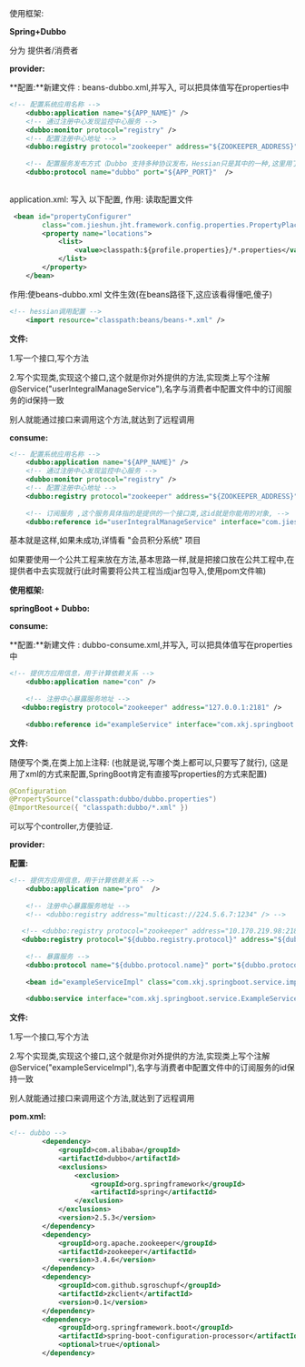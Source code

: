 使用框架:

**Spring+Dubbo**  

分为 提供者/消费者

**provider:**

**配置:**新建文件 : beans-dubbo.xml,并写入, 可以把具体值写在properties中

```xml
<!-- 配置系统应用名称 -->
    <dubbo:application name="${APP_NAME}" />
    <!-- 通过注册中心发现监控中心服务 -->
    <dubbo:monitor protocol="registry" />
    <!-- 配置注册中心地址 -->
    <dubbo:registry protocol="zookeeper" address="${ZOOKEEPER_ADDRESS}" />
    
    <!-- 配置服务发布方式（Dubbo 支持多种协议发布，Hessian只是其中的一种,这里用了原生方式） -->
    <dubbo:protocol name="dubbo" port="${APP_PORT}"  />
  
```



application.xml:  写入 以下配置,  作用: 读取配置文件

```xml
 <bean id="propertyConfigurer"
        class="com.jieshun.jht.framework.config.properties.PropertyPlaceholderConfigurer">
        <property name="locations">
            <list>
                <value>classpath:${profile.properties}/*.properties</value>
            </list>
        </property>
    </bean>
```



作用:使beans-dubbo.xml 文件生效(在beans路径下,这应该看得懂吧,傻子)

```xml
<!-- hessian调用配置 -->
    <import resource="classpath:beans/beans-*.xml" />
```



**文件:**

1.写一个接口,写个方法

2.写个实现类,实现这个接口,这个就是你对外提供的方法,实现类上写个注解 @Service("userIntegralManageService"),名字与消费者中配置文件中的订阅服务的id保持一致

别人就能通过接口来调用这个方法,就达到了远程调用

 

 

**consume:**

```xml
<!-- 配置系统应用名称 -->
    <dubbo:application name="${APP_NAME}" />
    <!-- 通过注册中心发现监控中心服务 -->
    <dubbo:monitor protocol="registry" />
    <!-- 配置注册中心地址 -->
    <dubbo:registry protocol="zookeeper" address="${ZOOKEEPER_ADDRESS}" />
    
    <!-- 订阅服务 ,这个服务具体指的是提供的一个接口类,这id就是你能用的对象, -->
    <dubbo:reference id="userIntegralManageService" interface="com.jieshun.jht.account.service.IUserIntegralManageService" />
```



 

基本就是这样,如果未成功,详情看 "会员积分系统" 项目

 

如果要使用一个公共工程来放在方法,基本思路一样,就是把接口放在公共工程中,在提供者中去实现就行(此时需要将公共工程当成jar包导入,使用pom文件嘛)

**使用框架:**

**springBoot + Dubbo:**

**consume:**

**配置:**新建文件 : dubbo-consume.xml,并写入, 可以把具体值写在properties中

```xml
<!-- 提供方应用信息，用于计算依赖关系 -->
    <dubbo:application name="con" />
 
    <!-- 注册中心暴露服务地址 -->
   <dubbo:registry protocol="zookeeper" address="127.0.0.1:2181" />
    
    <dubbo:reference id="exampleService" interface="com.xkj.springboot.service.ExampleService" />
```



 

**文件:**

随便写个类,在类上加上注释: (也就是说,写哪个类上都可以,只要写了就行), (这是用了xml的方式来配置,SpringBoot肯定有直接写properties的方式来配置)

```java
@Configuration
@PropertySource("classpath:dubbo/dubbo.properties")
@ImportResource({ "classpath:dubbo/*.xml" })
```



可以写个controller,方便验证.

 

**provider:**

**配置:**

```xml
<!-- 提供方应用信息，用于计算依赖关系 -->
    <dubbo:application name="pro"  />
 
    <!-- 注册中心暴露服务地址 -->
    <!-- <dubbo:registry address="multicast://224.5.6.7:1234" /> -->
    
   <!-- <dubbo:registry protocol="zookeeper" address="10.170.219.98:2181,10.173.55.173:2181" /> -->
   <dubbo:registry protocol="${dubbo.registry.protocol}" address="${dubbo.registry.address}" />
 
    <!-- 暴露服务 -->
    <dubbo:protocol name="${dubbo.protocol.name}" port="${dubbo.protocol.port}" />
    
    <bean id="exampleServiceImpl" class="com.xkj.springboot.service.impl.ExampleServiceImpl"></bean>
 
    <dubbo:service interface="com.xkj.springboot.service.ExampleService" ref="exampleServiceImpl" retries="0" timeout="6000" />
```



 **文件:**

1.写一个接口,写个方法

2.写个实现类,实现这个接口,这个就是你对外提供的方法,实现类上写个注解 @Service("exampleServiceImpl"),名字与消费者中配置文件中的订阅服务的id保持一致

别人就能通过接口来调用这个方法,就达到了远程调用

  

**pom.xml:**

```xml
<!-- dubbo -->
        <dependency>
            <groupId>com.alibaba</groupId>
            <artifactId>dubbo</artifactId>
            <exclusions>
                <exclusion>
                    <groupId>org.springframework</groupId>
                    <artifactId>spring</artifactId>
                </exclusion>
            </exclusions>
            <version>2.5.3</version>
        </dependency>
        <dependency>
            <groupId>org.apache.zookeeper</groupId>
            <artifactId>zookeeper</artifactId>
            <version>3.4.6</version>
        </dependency>
        <dependency>
            <groupId>com.github.sgroschupf</groupId>
            <artifactId>zkclient</artifactId>
            <version>0.1</version>
        </dependency>
        <dependency>
            <groupId>org.springframework.boot</groupId>
            <artifactId>spring-boot-configuration-processor</artifactId>
            <optional>true</optional>
        </dependency> 
```



 

 

 

 

 

 